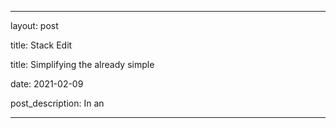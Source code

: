 
---

layout: post

title: Stack Edit

title: Simplifying the already simple

date: 2021-02-09

post_description: In an 

---
<!--stackedit_data:
eyJoaXN0b3J5IjpbLTQyOTE2NjU2NV19
-->